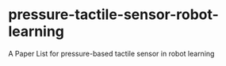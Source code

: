 # pressure-tactile-sensor-robot-learning
A Paper List for pressure-based tactile sensor in robot learning

